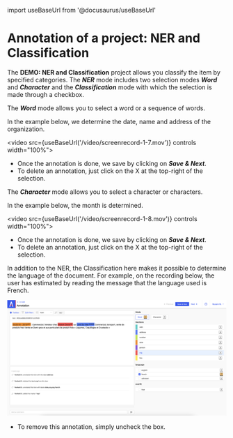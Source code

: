 import useBaseUrl from '@docusaurus/useBaseUrl'

# Annotation of a project: NER and Classification

The **DEMO: NER and Classification** project allows you classify the item by specified categories. The **_NER_** mode includes two selection modes **_Word_** and **_Character_** and the **_Classification_** mode with which the selection is made through a checkbox.

The **_Word_** mode allows you to select a word or a sequence of words.

In the example below, we determine the date, name and address of the organization.

<video src={useBaseUrl('/video/screenrecord-1-7.mov')} controls width="100%"></video>

- Once the annotation is done, we save by clicking on **_Save & Next_**.
- To delete an annotation, just click on the X at the top-right of the selection.

The **_Character_** mode allows you to select a character or characters.

In the example below, the month is determined.

<video src={useBaseUrl('/video/screenrecord-1-8.mov')} controls width="100%"></video>

- Once the annotation is done, we save by clicking on **_Save & Next_**.
- To delete an annotation, just click on the X at the top-right of the selection.

In addition to the NER, the Classification here makes it possible to determine the language of the document. For example, on the recording below, the user has estimated by reading the message that the language used is French.

![Screenshot 1-8](../../../assets/screenshot-1-8.png)

- To remove this annotation, simply uncheck the box.
